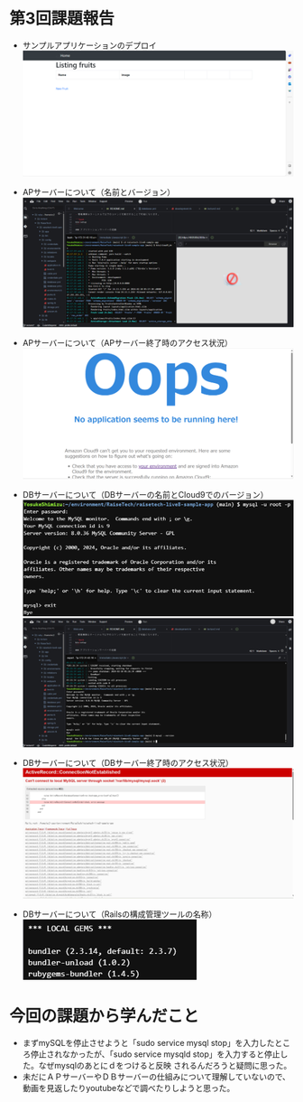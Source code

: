 # 第3回課題報告

- サンプルアプリケーションのデプロイ
![サンプルアプリケーションのデプロイ.png](lecture3.png/サンプルアプリケーションのデプロイ.png)

- APサーバーについて（名前とバージョン）
![APサーバーと名前とバージョン.png](lecture3.png/APサーバーの名前とver.png)

- APサーバーについて（APサーバー終了時のアクセス状況）
![アクセス.png](lecture3.png/アクセス.png)

- DBサーバーについて（DBサーバーの名前とCloud9でのバージョン）
![mysql名称.png](lecture3.png/mysql名称.png)
![version.png](lecture3.png/version.png)

- DBサーバーについて（DBサーバー終了時のアクセス状況）
![DBアクセス.png](lecture3.png/DBアクセス.png)

- DBサーバーについて（Railsの構成管理ツールの名称）
![bundler.png](lecture3.png/bundler.png)

# 今回の課題から学んだこと
- まずmySQLを停止させようと「sudo service mysql stop」を入力したところ停止されなかったが、「sudo service mysqld stop」を入力すると停止した。なぜmysqlのあとにｄをつけると反映
されるんだろうと疑問に思った。
- 未だにＡＰサーバーやＤＢサーバーの仕組みについて理解していないので、動画を見返したりyoutubeなどで調べたりしようと思った。
